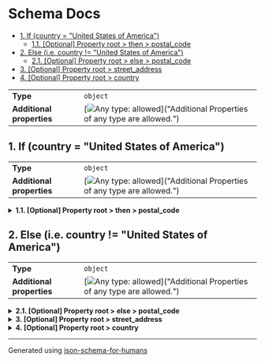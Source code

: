 # Schema Docs

- [1. If (country = "United States of America")](#autogenerated_heading_2)
  - [1.1. [Optional] Property root > then > postal_code](#then_postal_code)
- [2. Else (i.e.  country != "United States of America")](#autogenerated_heading_3)
  - [2.1. [Optional] Property root > else > postal_code](#else_postal_code)
- [3. [Optional] Property root > street_address](#street_address)
- [4. [Optional] Property root > country](#country)

|                           |                                                                                                                                 |
| ------------------------- | ------------------------------------------------------------------------------------------------------------------------------- |
| **Type**                  | `object`                                                                                                                        |
| **Additional properties** | [![Any type: allowed](https://img.shields.io/badge/Any%20type-allowed-green)]("Additional Properties of any type are allowed.") |

## <a name="autogenerated_heading_2"></a>1. If (country = "United States of America")

|                           |                                                                                                                                 |
| ------------------------- | ------------------------------------------------------------------------------------------------------------------------------- |
| **Type**                  | `object`                                                                                                                        |
| **Additional properties** | [![Any type: allowed](https://img.shields.io/badge/Any%20type-allowed-green)]("Additional Properties of any type are allowed.") |

<details>
<summary>
<strong> <a name="then_postal_code"></a>1.1. [Optional] Property root > then > postal_code</strong>  

</summary>
<blockquote>

|                           |                                                                                                                                 |
| ------------------------- | ------------------------------------------------------------------------------------------------------------------------------- |
| **Type**                  | `object`                                                                                                                        |
| **Additional properties** | [![Any type: allowed](https://img.shields.io/badge/Any%20type-allowed-green)]("Additional Properties of any type are allowed.") |

| Restrictions                      |                                                                                                           |
| --------------------------------- | --------------------------------------------------------------------------------------------------------- |
| **Must match regular expression** | ```[0-9]{5}(-[0-9]{4})?``` [Test](https://regex101.com/?regex=%5B0-9%5D%7B5%7D%28-%5B0-9%5D%7B4%7D%29%3F) |

</blockquote>
</details>

## <a name="autogenerated_heading_3"></a>2. Else (i.e.  country != "United States of America")

|                           |                                                                                                                                 |
| ------------------------- | ------------------------------------------------------------------------------------------------------------------------------- |
| **Type**                  | `object`                                                                                                                        |
| **Additional properties** | [![Any type: allowed](https://img.shields.io/badge/Any%20type-allowed-green)]("Additional Properties of any type are allowed.") |

<details>
<summary>
<strong> <a name="else_postal_code"></a>2.1. [Optional] Property root > else > postal_code</strong>  

</summary>
<blockquote>

|                           |                                                                                                                                 |
| ------------------------- | ------------------------------------------------------------------------------------------------------------------------------- |
| **Type**                  | `object`                                                                                                                        |
| **Additional properties** | [![Any type: allowed](https://img.shields.io/badge/Any%20type-allowed-green)]("Additional Properties of any type are allowed.") |

| Restrictions                      |                                                                                                                                   |
| --------------------------------- | --------------------------------------------------------------------------------------------------------------------------------- |
| **Must match regular expression** | ```[A-Z][0-9][A-Z] [0-9][A-Z][0-9]``` [Test](https://regex101.com/?regex=%5BA-Z%5D%5B0-9%5D%5BA-Z%5D+%5B0-9%5D%5BA-Z%5D%5B0-9%5D) |

</blockquote>
</details>

<details>
<summary>
<strong> <a name="street_address"></a>3. [Optional] Property root > street_address</strong>  

</summary>
<blockquote>

|          |          |
| -------- | -------- |
| **Type** | `string` |

</blockquote>
</details>

<details>
<summary>
<strong> <a name="country"></a>4. [Optional] Property root > country</strong>  

</summary>
<blockquote>

|          |                    |
| -------- | ------------------ |
| **Type** | `enum (of string)` |

Must be one of:
* "United States of America"
* "Canada"

</blockquote>
</details>

----------------------------------------------------------------------------------------------------------------------------
Generated using [json-schema-for-humans](https://github.com/coveooss/json-schema-for-humans)